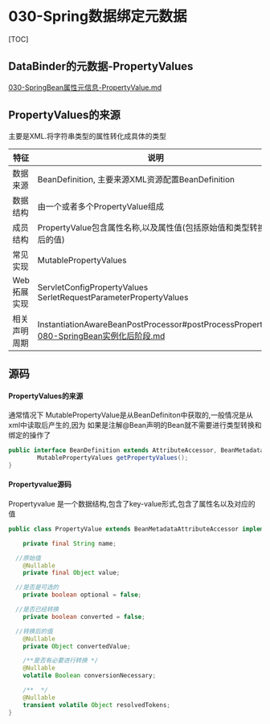 # 030-Spring数据绑定元数据

[TOC]

## DataBinder的元数据-PropertyValues

 [030-SpringBean属性元信息-PropertyValue.md](../009-Spring配置元信息/030-SpringBean属性元信息-PropertyValue.md) 

## PropertyValues的来源

主要是XML.将字符串类型的属性转化成具体的类型

| 特征         | 说明                                                         |
| ------------ | ------------------------------------------------------------ |
| 数据来源     | BeanDefinition, 主要来源XML资源配置BeanDefinition            |
| 数据结构     | 由一个或者多个PropertyValue组成                              |
| 成员结构     | PropertyValue包含属性名称,以及属性值(包括原始值和类型转换后的值) |
| 常见实现     | MutablePropertyValues                                        |
| Web拓展实现  | ServletConfigPropertyValues<br />SerletRequestParameterPropertyValues<br /> |
| 相关声明周期 | InstantiationAwareBeanPostProcessor#postProcessProperties<br />[080-SpringBean实例化后阶段.md](../008-SpringBean生命周期/080-SpringBean实例化后阶段.md) |

## 源码

#### PropertyValues的来源

通常情况下 MutablePropertyValue是从BeanDefiniton中获取的,一般情况是从xml中读取后产生的,因为 如果是注解@Bean声明的Bean就不需要进行类型转换和绑定的操作了

```java
public interface BeanDefinition extends AttributeAccessor, BeanMetadataElement {	
		MutablePropertyValues getPropertyValues();
}
```

#### Propertyvalue源码

Propertyvalue 是一个数据结构,包含了key-value形式,包含了属性名以及对应的值

```java
public class PropertyValue extends BeanMetadataAttributeAccessor implements Serializable {

	private final String name;

  //原始值
	@Nullable
	private final Object value;

  //是否是可选的
	private boolean optional = false;

  //是否已经转换
	private boolean converted = false;

  //转换后的值
	@Nullable
	private Object convertedValue;

	/**是否有必要进行转换 */
	@Nullable
	volatile Boolean conversionNecessary;

	/**  */
	@Nullable
	transient volatile Object resolvedTokens;
}
```


